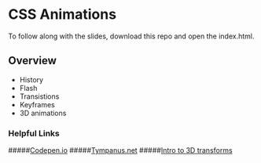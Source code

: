 # CSS Animations


To follow along with the slides, download this repo and open the index.html.

## Overview
- History
- Flash
- Transistions
- Keyframes
- 3D animations

### Helpful Links

#####[Codepen.io](http://codepen.io/)
#####[Tympanus.net](http://tympanus.net/codrops)
#####[Intro to 3D transforms](http://desandro.github.io/3dtransforms/)